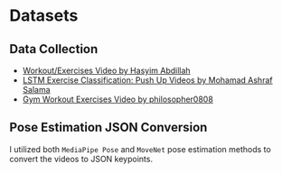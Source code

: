 # Datasets

## Data Collection

- [Workout/Exercises Video by Hasyim Abdillah](https://www.kaggle.com/datasets/hasyimabdillah/workoutfitness-video/data)
- [LSTM Exercise Classification: Push Up Videos by Mohamad Ashraf Salama](https://www.kaggle.com/datasets/mohamadashrafsalama/pushup?resource=download)
- [Gym Workout Exercises Video by philosopher0808](https://www.kaggle.com/datasets/philosopher0808/gym-workoutexercises-video/)

## Pose Estimation JSON Conversion

I utilized both `MediaPipe Pose` and `MoveNet` pose estimation methods to convert the videos to JSON keypoints.
